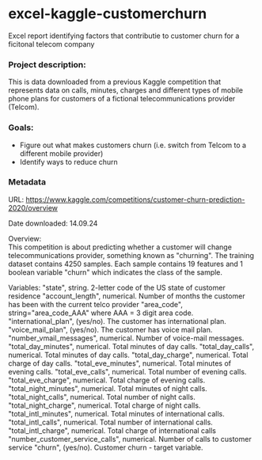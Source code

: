 # excel-kaggle-customerchurn
 Excel report identifying factors that contributie to customer churn for a ficitonal telecom company

### Project description:
This is data downloaded from a previous Kaggle competition that represents data on calls, minutes, charges and different types of mobile phone plans for customers of a fictional telecommunications provider (Telcom).  

### Goals:
- Figure out what makes customers churn (i.e. switch from Telcom to a different mobile provider)
- Identify ways to reduce churn

### Metadata
URL: https://www.kaggle.com/competitions/customer-churn-prediction-2020/overview
	
Date downloaded: 	14.09.24
	
Overview:	
This competition is about predicting whether a customer will change telecommunications provider, something known as "churning".	
The training dataset contains 4250 samples. Each sample contains 19 features and 1 boolean variable "churn" which indicates the class of the sample.	

Variables:
"state", string. 2-letter code of the US state of customer residence
"account_length", numerical. Number of months the customer has been with the current telco provider
"area_code", string="area_code_AAA" where AAA = 3 digit area code.
"international_plan", (yes/no). The customer has international plan.
"voice_mail_plan", (yes/no). The customer has voice mail plan.
"number_vmail_messages", numerical. Number of voice-mail messages.
"total_day_minutes", numerical. Total minutes of day calls.
"total_day_calls", numerical. Total minutes of day calls.
"total_day_charge", numerical. Total charge of day calls.
"total_eve_minutes", numerical. Total minutes of evening calls.
"total_eve_calls", numerical. Total number of evening calls.
"total_eve_charge", numerical. Total charge of evening calls.
"total_night_minutes", numerical. Total minutes of night calls.
"total_night_calls", numerical. Total number of night calls.
"total_night_charge", numerical. Total charge of night calls.
"total_intl_minutes", numerical. Total minutes of international calls.
"total_intl_calls", numerical. Total number of international calls.
"total_intl_charge", numerical. Total charge of international calls
"number_customer_service_calls", numerical. Number of calls to customer service
"churn", (yes/no). Customer churn - target variable.
